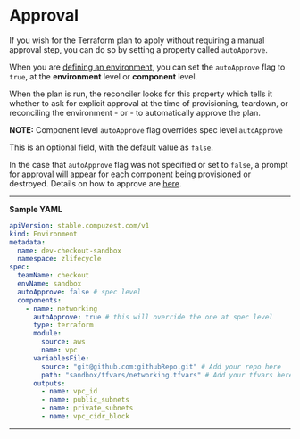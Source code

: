 # Approval

If you wish for the Terraform plan to apply without requiring a manual approval step, you can do so by setting a property called `autoApprove`.

When you are [defining an environment](../define/define_environment.md), you can set the `autoApprove` flag to `true`, at the **environment** level or **component** level.

When the plan is run, the reconciler looks for this property which tells it whether to ask for explicit approval at the time of provisioning, teardown, or reconciling the environment - or - to automatically approve the plan.

**NOTE:**
Component level `autoApprove` flag overrides spec level `autoApprove`

This is an optional field, with the default value as `false`.

In the case that `autoApprove` flag was not specified or set to `false`, a prompt for approval will appear for each component being provisioned or destroyed. Details on how to approve are [here](manual_approval.md).

---
**Sample YAML**

```yaml
apiVersion: stable.compuzest.com/v1
kind: Environment
metadata:
  name: dev-checkout-sandbox
  namespace: zlifecycle
spec:
  teamName: checkout
  envName: sandbox  
  autoApprove: false # spec level
  components:
    - name: networking
      autoApprove: true # this will override the one at spec level
      type: terraform
      module:
        source: aws
        name: vpc
      variablesFile:
        source: "git@github.com:githubRepo.git" # Add your repo here
        path: "sandbox/tfvars/networking.tfvars" # Add your tfvars here
      outputs:
        - name: vpc_id
        - name: public_subnets
        - name: private_subnets
        - name: vpc_cidr_block
```
---

